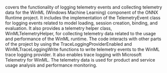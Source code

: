 covers the functionality of logging telemetry events and collecting telemetry data for the WinML (Windows Machine Learning) component of the ONNX Runtime project. It includes the implementation of the TelemetryEvent class for logging events related to model loading, session creation, binding, and evaluation. It also provides a telemetry helper class, WinMLTelemetryHelper, for collecting telemetry data related to the usage and performance of the WinML runtime. The code interacts with other parts of the project by using the TraceLoggingProviderEnabled and WinMLTraceLoggingWrite functions to write telemetry events to the WinML trace logging provider. It also enables trace logging with Microsoft Telemetry for WinML. The telemetry data is used for product and service usage analysis and performance monitoring.